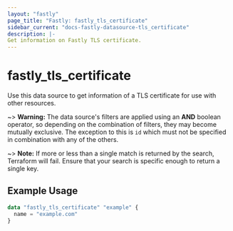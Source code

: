```yaml
---
layout: "fastly"
page_title: "Fastly: fastly_tls_certificate"
sidebar_current: "docs-fastly-datasource-tls_certificate"
description: |-
Get information on Fastly TLS certificate.
---
```


# fastly_tls_certificate

Use this data source to get information of a TLS certificate for use with other resources.

~> **Warning:** The data source's filters are applied using an **AND** boolean operator, so depending on the combination
of filters, they may become mutually exclusive. The exception to this is `id` which must not be specified in combination
with any of the others.

~> **Note:** If more or less than a single match is returned by the search, Terraform will fail. Ensure that your search is specific enough to return a single key.

## Example Usage

```terraform
data "fastly_tls_certificate" "example" {
  name = "example.com"
}
```